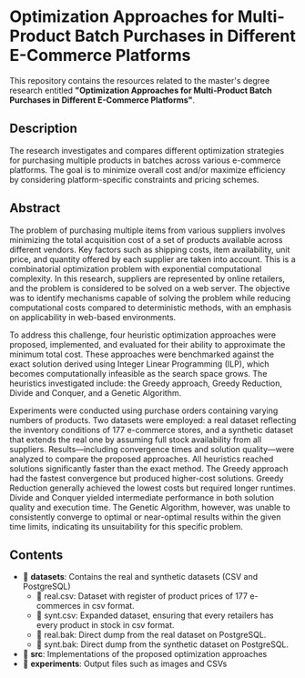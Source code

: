# Optimization Approaches for Multi-Product Batch Purchases in Different E-Commerce Platforms

This repository contains the resources related to the master's degree research entitled **"Optimization Approaches for Multi-Product Batch Purchases in Different E-Commerce Platforms"**.

## Description

The research investigates and compares different optimization strategies for purchasing multiple products in batches across various e-commerce platforms. The goal is to minimize overall cost and/or maximize efficiency by considering platform-specific constraints and pricing schemes.

## Abstract
The problem of purchasing multiple items from various suppliers involves minimizing the total acquisition cost of a set of products available across different vendors. Key factors such as shipping costs, item availability, unit price, and quantity offered by each supplier are taken into account. This is a combinatorial optimization problem with exponential computational complexity. In this research, suppliers are represented by online retailers, and the problem is considered to be solved on a web server. The objective was to identify mechanisms capable of solving the problem while reducing computational costs compared to deterministic methods, with an emphasis on applicability in web-based environments.

To address this challenge, four heuristic optimization approaches were proposed, implemented, and evaluated for their ability to approximate the minimum total cost. These approaches were benchmarked against the exact solution derived using Integer Linear Programming (ILP), which becomes computationally infeasible as the search space grows. The heuristics investigated include: the Greedy approach, Greedy Reduction, Divide and Conquer, and a Genetic Algorithm.

Experiments were conducted using purchase orders containing varying numbers of products. Two datasets were employed: a real dataset reflecting the inventory conditions of 177 e-commerce stores, and a synthetic dataset that extends the real one by assuming full stock availability from all suppliers. Results—including convergence times and solution quality—were analyzed to compare the proposed approaches. All heuristics reached solutions significantly faster than the exact method. The Greedy approach had the fastest convergence but produced higher-cost solutions. Greedy Reduction generally achieved the lowest costs but required longer runtimes. Divide and Conquer yielded intermediate performance in both solution quality and execution time. The Genetic Algorithm, however, was unable to consistently converge to optimal or near-optimal results within the given time limits, indicating its unsuitability for this specific problem.

## Contents

- 📂 **datasets**: Contains the real and synthetic datasets (CSV and PostgreSQL)
  - 📄 real.csv: Dataset with register of product prices of 177 e-commerces in csv format.
  - 📄 synt.csv: Expanded dataset, ensuring that every retailers has every product in stock in csv format.
  - 📄 real.bak: Direct dump from the real dataset on PostgreSQL.
  - 📄 synt.bak: Direct dump from the synthetic dataset on PostgreSQL.
- 📂 **src**: Implementations of the proposed optimization approaches  
- 📂 **experiments**: Output files such as images and CSVs 





